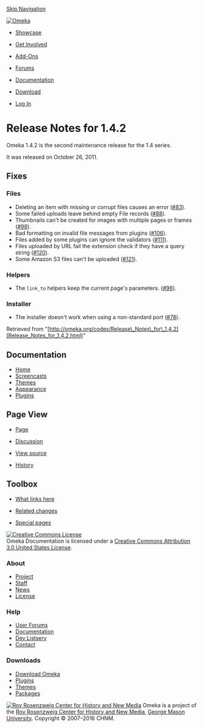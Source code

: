 <div id="wrap">

[Skip Navigation](Release_Notes_for_1.4.2.html#content)
<div id="header">

<div class="padding">

<span
id="logo">[![Omeka](http://omeka.org/ui/i/logo-horizontal-288px.gif)](../index.html)</span>
<div id="search-form">

</div>

-   <div id="nav-showcase">

    </div>

    [Showcase](../showcase.1.html)
-   <div id="nav-involved">

    </div>

    [Get Involved](../index.html%3Fp=124.html)
-   <div id="nav-addons">

    </div>

    [Add-Ons](../add-ons.1.html)
-   <div id="nav-forums">

    </div>

    [Forums](../forums/topic/mysqli-stmt.bind-result.html)
-   <div id="nav-documentation">

    </div>

    [Documentation](http://omeka.org/codex/)
-   <div id="nav-download">

    </div>

    [Download](../download.1.html)

</div>

</div>

<div id="content">

<div class="padding">

<div id="user-meta">

-   <div id="pt-login">

    </div>

    [Log
    In](http://omeka.org/c/index.php?title=Special:UserLogin&returnto=Release%20Notes%20for%201.4.2)

</div>

Release Notes for 1.4.2
=======================

<div id="primary">

Omeka 1.4.2 is the second maintenance release for the 1.4 series.

It was released on October 26, 2011.

<span id="Fixes" class="mw-headline"> Fixes </span>
---------------------------------------------------

### <span id="Files" class="mw-headline"> Files </span>

-   Deleting an item with missing or corrupt files causes an error
    ([\#83](https://github.com/omeka/Omeka/issues/83)).
-   Some failed uploads leave behind empty File records
    ([\#88](https://github.com/omeka/Omeka/issues/88)).
-   Thumbnails can't be created for images with multiple pages or frames
    ([\#98](https://github.com/omeka/Omeka/issues/98)).
-   Bad formatting on invalid file messages from plugins
    ([\#106](https://github.com/omeka/Omeka/issues/106)).
-   Files added by some plugins can ignore the validators
    ([\#111](https://github.com/omeka/Omeka/issues/111)).
-   Files uploaded by URL fail the extension check if they have a query
    string ([\#120](https://github.com/omeka/Omeka/issues/120)).
-   Some Amazon S3 files can't be uploaded
    ([\#121](https://github.com/omeka/Omeka/issues/121)).

### <span id="Helpers" class="mw-headline"> Helpers </span>

-   The `link_to` helpers keep the current page's parameters.
    ([\#96](https://github.com/omeka/Omeka/issues/96)).

### <span id="Installer" class="mw-headline"> Installer </span>

-   The installer doesn't work when using a non-standard port
    ([\#78](https://github.com/omeka/Omeka/issues/78)).

<div class="printfooter">

Retrieved from
"[http://omeka.org/codex/Release\_Notes\_for\_1.4.2](Release_Notes_for_1.4.2.html)"

</div>

<div id="catlinks" class="catlinks catlinks-allhidden">

</div>

</div>

<div id="secondary">

<div class="portlet">

Documentation
-------------

-   [Home](http://omeka.org/codex/)
-   [Screencasts](http://omeka.org/codex/Screencasts)
-   [Themes](http://omeka.org/codex/Managing_Themes_2.0)
-   [Appearance](http://omeka.org/codex/Managing_Appearance_2.0)
-   [Plugins](http://omeka.org/codex/Plugins2.0)

</div>

<div class="portlet">

Page View
---------

-   <div id="nav-page">

    </div>

    [Page](Release_Notes_for_1.4.2.html)
-   <div id="nav-discussion">

    </div>

    [Discussion](http://omeka.org/c/index.php?title=Talk:Release_Notes_for_1.4.2&action=edit&redlink=1)
-   <div id="nav-view_source">

    </div>

    [View
    source](http://omeka.org/c/index.php?title=Release_Notes_for_1.4.2&action=edit)
-   <div id="nav-history">

    </div>

    [History](http://omeka.org/c/index.php?title=Release_Notes_for_1.4.2&action=history)

</div>

<div id="wiki-toolbox" class="portlet">

Toolbox
-------

-   <div id="t-whatlinkshere">

    </div>

    [What links
    here](Special:WhatLinksHere/Release_Notes_for_1.4.2.html)
-   <div id="t-recentchangeslinked">

    </div>

    [Related
    changes](Special:RecentChangesLinked/Release_Notes_for_1.4.2.html)
-   <div id="t-specialpages">

    </div>

    [Special pages](http://omeka.org/codex/Special:SpecialPages)

</div>

[![Creative Commons
License](https://i.creativecommons.org/l/by/3.0/us/88x31.png)](http://creativecommons.org/licenses/by/3.0/us/)\
Omeka Documentation is licensed under a [Creative Commons Attribution
3.0 United States
License](http://creativecommons.org/licenses/by/3.0/us/).

</div>

</div>

</div>

<div id="footer">

<div class="padding">

<div id="sitemap">

<div class="section">

### About

-   [Project](../index.html%3Fp=2.html)
-   [Staff](../index.html%3Fp=3.html)
-   [News](../blog.1.html)
-   [License](http://www.gnu.org/copyleft/gpl.html)

</div>

<div class="section">

### Help

-   [User Forums](../forums/topic/mysqli-stmt.bind-result.html)
-   [Documentation](http://omeka.org/codex/)
-   [Dev Listserv](http://groups.google.com/group/omeka-dev)
-   [Contact](http://omeka.org/contact/)

</div>

<div class="section">

### Downloads

-   [Download Omeka](../download.1.html)
-   [Plugins](../plugins.html)
-   [Themes](../download/themes/index.html)
-   [Packages](../index.html%3Fp=222.html)

</div>

</div>

<div id="chnm-meta">

<span id="chnm-logo">[![Roy Rosenzweig Center for History and New
Media](http://omeka.org/ui/i/rrchnm-logo-regular.gif)](http://chnm.gmu.edu)</span>
Omeka is a project of the [Roy Rosenzweig Center for History and New
Media](http://chnm.gmu.edu), [George Mason
University](http://www.gmu.edu). Copyright © 2007–2016 CHNM.

</div>

</div>

</div>

</div>
